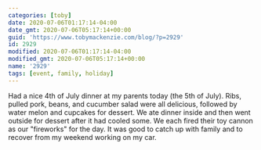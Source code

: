 ```yaml
---
categories: [toby]
date: 2020-07-06T01:17:14-04:00
date_gmt: 2020-07-06T05:17:14+00:00
guid: 'https://www.tobymackenzie.com/blog/?p=2929'
id: 2929
modified: 2020-07-06T01:17:14-04:00
modified_gmt: 2020-07-06T05:17:14+00:00
name: '2929'
tags: [event, family, holiday]
---
```


Had a nice 4th of July dinner at my parents today (the 5th of July).<!--more-->  Ribs, pulled pork, beans, and cucumber salad were all delicious, followed by water melon and cupcakes for dessert.  We ate dinner inside and then went outside for dessert after it had cooled some.  We each fired their toy cannon as our "fireworks" for the day.  It was good to catch up with family and to recover from my weekend working on my car.
